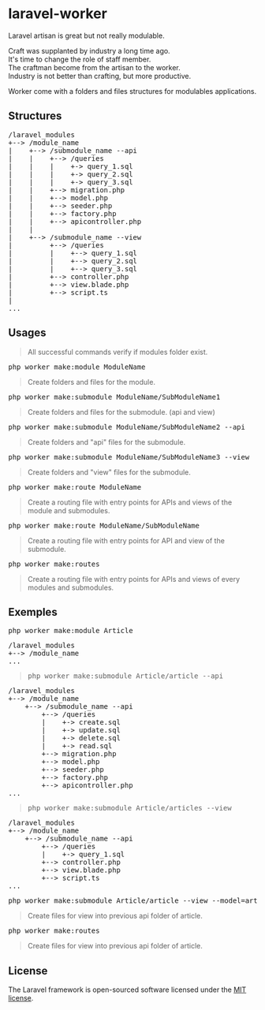 # laravel-worker

Laravel artisan is great but not really modulable.

Craft was supplanted by industry a long time ago.\
It's time to change the role of staff member.\
The craftman become from the artisan to the worker.\
Industry is not better than crafting, but more productive.

Worker come with a folders and files structures for modulables applications.

## Structures

<pre>
/laravel_modules
+--> /module_name
|    +--> /submodule_name --api
|    |    +--> /queries
|    |    |    +-> query_1.sql
|    |    |    +-> query_2.sql
|    |    |    +-> query_3.sql
|    |    +--> migration.php
|    |    +--> model.php
|    |    +--> seeder.php
|    |    +--> factory.php
|    |    +--> apicontroller.php
|    |
|    +--> /submodule_name --view
|         +--> /queries
|         |    +--> query_1.sql
|         |    +--> query_2.sql
|         |    +--> query_3.sql
|         +--> controller.php
|         +--> view.blade.php
|         +--> script.ts
|
...
</pre>

## Usages

> All successful commands verify if modules folder exist.

<pre>php worker make:module ModuleName</pre>
> Create folders and files for the module.

<pre>php worker make:submodule ModuleName/SubModuleName1</pre>
> Create folders and files for the submodule. (api and view)

<pre>php worker make:submodule ModuleName/SubModuleName2 --api</pre>
> Create folders and "api" files for the submodule.

<pre>php worker make:submodule ModuleName/SubModuleName3 --view</pre>
> Create folders and "view" files for the submodule.

<pre>php worker make:route ModuleName</pre>
> Create a routing file with entry points for APIs and views of the module and submodules.

<pre>php worker make:route ModuleName/SubModuleName</pre>
> Create a routing file with entry points for API and view of the submodule.

<pre>php worker make:routes</pre>
> Create a routing file with entry points for APIs and views of every modules and submodules.

## Exemples

<pre>php worker make:module Article</pre>
<pre>
/laravel_modules
+--> /module_name
...
</pre>

> <pre>php worker make:submodule Article/article --api</pre>
<pre>
/laravel_modules
+--> /module_name
    +--> /submodule_name --api
        +--> /queries
        |    +-> create.sql
        |    +-> update.sql
        |    +-> delete.sql
        |    +-> read.sql
        +--> migration.php
        +--> model.php
        +--> seeder.php
        +--> factory.php
        +--> apicontroller.php
...
</pre>

> <pre>php worker make:submodule Article/articles --view</pre>
<pre>
/laravel_modules
+--> /module_name
    +--> /submodule_name --api
        +--> /queries
        |    +-> query_1.sql
        +--> controller.php
        +--> view.blade.php
        +--> script.ts
...
</pre>

<pre>php worker make:submodule Article/article --view --model=article</pre>
> Create files for view into previous api folder of article.

<pre>php worker make:routes</pre>
> Create files for view into previous api folder of article.

## License

The Laravel framework is open-sourced software licensed under the [MIT license](https://opensource.org/licenses/MIT).
